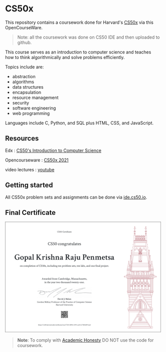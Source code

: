 # CS50x

This repository contains a coursework done for Harvard's [CS50x](https://cs50.harvard.edu/x/2021/) via this OpenCourseWare.

> Note: all the coursework was done on CS50 IDE and then uploaded to github.

This course serves as an introduction to computer science and teaches how to think algorithmically and solve problems efficiently. 

Topics include are:
- abstraction
- algorithms
- data structures
- encapsulation
- resource management
- security
- software engineering
- web programming

Languages include C, Python, and SQL plus HTML, CSS, and JavaScript.

## Resources

Edx : [CS50's Introduction to Computer Science](https://www.edx.org/course/introduction-computer-science-harvardx-cs50x)

Opencourseware : [CS50x 2021](https://cs50.harvard.edu/x/2021)

video lectures : [youtube](https://www.youtube.com/user/cs50tv)

## Getting started

All CS50x problem sets and assignments can be done via [ide.cs50.io](https://ide.cs50.io/).


## Final Certificate

![alt text](CS50x_cerificate.png)

> **Note**: To comply with [Academic Honesty](https://cs50.harvard.edu/x/2020/honesty/) DO NOT use the code for coursework.
